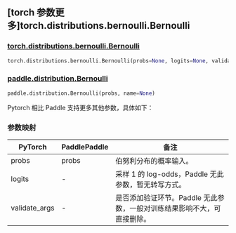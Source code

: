 ## [torch 参数更多]torch.distributions.bernoulli.Bernoulli

### [torch.distributions.bernoulli.Bernoulli](https://pytorch.org/docs/stable/distributions.html#torch.distributions.bernoulli.Bernoulli)

```python
torch.distributions.bernoulli.Bernoulli(probs=None, logits=None, validate_args=None)
```

### [paddle.distribution.Bernoulli](https://www.paddlepaddle.org.cn/documentation/docs/zh/api/paddle/distribution/Bernoulli_cn.html#bernoulli)

```python
paddle.distribution.Bernoulli(probs, name=None)
```

Pytorch 相比 Paddle 支持更多其他参数，具体如下：

### 参数映射

| PyTorch       | PaddlePaddle | 备注                                                                    |
| ------------- | ------------ | ----------------------------------------------------------------------- |
| probs         | probs        | 伯努利分布的概率输入。                                                  |
| logits        | -            | 采样 1 的 log-odds，Paddle 无此参数，暂无转写方式。    |
| validate_args | -            | 是否添加验证环节。Paddle 无此参数，一般对训练结果影响不大，可直接删除。 |

